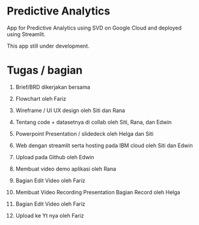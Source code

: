 # Predictive Analytics

App for Predictive Analytics using SVD on Google Cloud and deployed using Streamlit.

This app still under development.


# Tugas / bagian

1. Brief/BRD dikerjakan bersama

3. Flowchart oleh Fariz 

4. Wireframe / UI UX design oleh Siti dan Rana 

5. Tentang code + datasetnya di collab  oleh Siti, Rana, dan Edwin

6. Powerpoint Presentation / slidedeck oleh Helga dan Siti

7. Web dengan streamlit serta hosting pada IBM cloud oleh Siti dan Edwin 

8. Upload pada Github oleh Edwin

9. Membuat video demo aplikasi oleh Rana 

10. Bagian Edit Video oleh Fariz 

11. Membuat Video Recording Presentation Bagian Record oleh Helga

12. Bagian Edit Video oleh Fariz

13. Upload ke Yt nya oleh Fariz